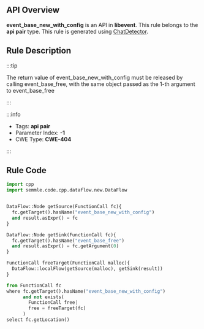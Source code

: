 ---
---


## API Overview
**event_base_new_with_config** is an API in **libevent**. This rule belongs to the **api pair** type. This rule is generated using [ChatDetector](../../tools/ChatDetector).
## Rule Description

:::tip

The return value of event_base_new_with_config must be released by calling event_base_free, with the same object passed as the 1-th argument to event_base_free

:::

:::info

- Tags: **api pair**
- Parameter Index: **-1**
- CWE Type: **CWE-404**

:::

## Rule Code
```python
import cpp
import semmle.code.cpp.dataflow.new.DataFlow


DataFlow::Node getSource(FunctionCall fc){
  fc.getTarget().hasName("event_base_new_with_config")
  and result.asExpr() = fc
}

DataFlow::Node getSink(FunctionCall fc){
  fc.getTarget().hasName("event_base_free")
  and result.asExpr() = fc.getArgument(0)
}

FunctionCall freeTarget(FunctionCall malloc){
  DataFlow::localFlow(getSource(malloc), getSink(result))
}

from FunctionCall fc
where fc.getTarget().hasName("event_base_new_with_config")
      and not exists(
        FunctionCall free| 
        free = freeTarget(fc)
      )
select fc.getLocation()

```